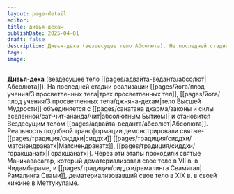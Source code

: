 ```yaml
---
layout: page-detail
editor: 
title: дивья-дехам
publishDate: 2025-04-01
draft: false
description: Дивья-деха (вездесущее тело Абсолюта). На последней стадии реализации трех просветленных тел, тело Высшей Мудрости объединяется с абсолютным Бытием и становится Вездесущим телом Абсолюта.
tags: 
image:
---
```

**Дивья-деха** (вездесущее тело [[pages/адвайта-веданта/абсолют|Абсолюта]]). На последней стадии реализации [[pages/йога/плод учения/3 просветленных тела|трех просветленных тел]], [[pages/йога/плод учения/3 просветленных тела/джняна-дехам|тело Высшей Мудрости]] объединяется с [[pages/санатана дхарма/законы и силы вселенной/сат-чит-ананда/чит|абсолютным Бытием]] и становится Вездесущим телом [[pages/адвайта-веданта/абсолют|Абсолюта]]. 
Реальность подобной трансформации демонстрировали святые-[[pages/традиция/сиддхи|сиддхи]] [[pages/традиция/сиддхи/матсиендранатх|Матсиендранатх]], [[pages/традиция/сиддхи/горакшанатх|Горакшанатх]]. Через эти этапы проходили святые Маникавасагар, который дематериализовал свое тело в VII в. в Чидамбараме, и [[pages/традиция/сиддхи/рамалинга Cвамигал|Рамалинга Свами]], дематериализовавший свое тело в XIX в. в своей хижине в Меттукупаме.
